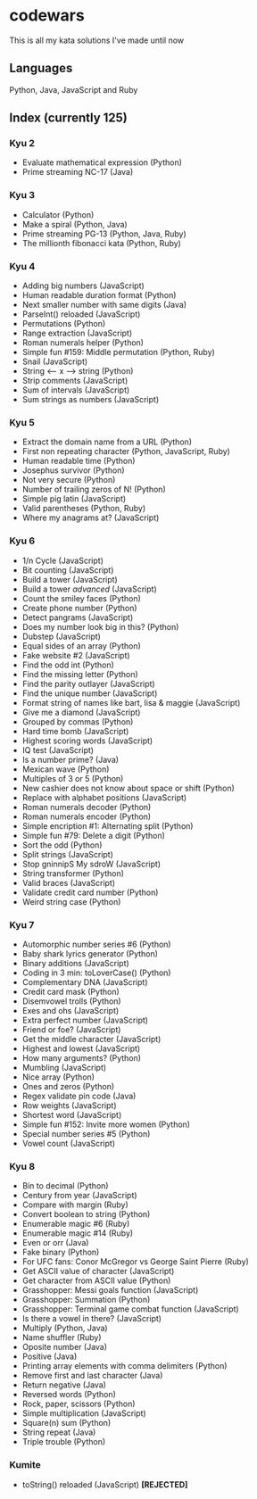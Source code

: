 # codewars
This is all my kata solutions I've made until now
## Languages
Python, Java, JavaScript and Ruby
## Index (currently 125)
### Kyu 2
* Evaluate mathematical expression (Python)
* Prime streaming NC-17 (Java)
### Kyu 3
* Calculator (Python)
* Make a spiral (Python, Java)
* Prime streaming PG-13 (Python, Java, Ruby)
* The millionth fibonacci kata (Python, Ruby)
### Kyu 4
* Adding big numbers (JavaScript)
* Human readable duration format (Python)
* Next smaller number with same digits (Java)
* ParseInt() reloaded (JavaScript)
* Permutations (Python)
* Range extraction (JavaScript)
* Roman numerals helper (Python)
* Simple fun #159: Middle permutation (Python, Ruby)
* Snail (JavaScript)
* String <-- x --> string (Python)
* Strip comments (JavaScript)
* Sum of intervals (JavaScript)
* Sum strings as numbers (JavaScript)
### Kyu 5
* Extract the domain name from a URL (Python)
* First non repeating character (Python, JavaScript, Ruby)
* Human readable time (Python)
* Josephus survivor (Python)
* Not very secure (Python)
* Number of trailing zeros of N! (Python)
* Simple pig latin (JavaScript)
* Valid parentheses (Python, Ruby)
* Where my anagrams at? (JavaScript)
### Kyu 6
* 1/n Cycle (JavaScript) 
* Bit counting (JavaScript)
* Build a tower (JavaScript)
* Build a tower *advanced* (JavaScript)
* Count the smiley faces (Python)
* Create phone number (Python)
* Detect pangrams (JavaScript)
* Does my number look big in this? (Python)
* Dubstep (JavaScript)
* Equal sides of an array (Python)
* Fake website #2 (JavaScript)
* Find the odd int (Python)
* Find the missing letter (Python)
* Find the parity outlayer (JavaScript)
* Find the unique number (JavaScript)
* Format string of names like bart, lisa & maggie (JavaScript)
* Give me a diamond (JavaScript)
* Grouped by commas (Python)
* Hard time bomb (JavaScript)
* Highest scoring words (JavaScript)
* IQ test (JavaScript)
* Is a number prime? (Java)
* Mexican wave (Python)
* Multiples of 3 or 5 (Python)
* New cashier does not know about space or shift (Python)
* Replace with alphabet positions (JavaScript)
* Roman numerals decoder (Python)
* Roman numerals encoder (Python)
* Simple encription #1: Alternating split (Python)
* Simple fun #79: Delete a digit (Python)
* Sort the odd (Python)
* Split strings (JavaScript)
* Stop gninnipS My sdroW (JavaScript)
* String transformer (Python)
* Valid braces (JavaScript)
* Validate credit card number (Python)
* Weird string case (Python)
### Kyu 7
* Automorphic number series #6 (Python)
* Baby shark lyrics generator (Python)
* Binary additions (JavaScript)
* Coding in 3 min: toLoverCase() (Python)
* Complementary DNA (JavaScript)
* Credit card mask (Python)
* Disemvowel trolls (Python)
* Exes and ohs (JavaScript)
* Extra perfect number (JavaScript)
* Friend or foe? (JavaScript)
* Get the middle character (JavaScript)
* Highest and lowest (JavaScript)
* How many arguments? (Python)
* Mumbling (JavaScript)
* Nice array (Python)
* Ones and zeros (Python)
* Regex validate pin code (Java)
* Row weights (JavaScript)
* Shortest word (JavaScript)
* Simple fun #152: Invite more women (Python)
* Special number series #5 (Python)
* Vowel count (JavaScript)
### Kyu 8
* Bin to decimal (Python)
* Century from year (JavaScript)
* Compare with margin (Ruby)
* Convert boolean to string (Python)
* Enumerable magic #6 (Ruby)
* Enumerable magic #14 (Ruby)
* Even or orr (Java)
* Fake binary (Python)
* For UFC fans: Conor McGregor vs George Saint Pierre (Ruby)
* Get ASCII value of character (JavaScript)
* Get character from ASCII value (Python)
* Grasshopper: Messi goals function (JavaScript)
* Grasshopper: Summation (Python)
* Grasshopper: Terminal game combat function (JavaScript)
* Is there a vowel in there? (JavaScript)
* Multiply (Python, Java)
* Name shuffler (Ruby)
* Oposite number (Java)
* Positive (Java)
* Printing array elements with comma delimiters (Python)
* Remove first and last character (Java)
* Return negative (Java)
* Reversed words (Python)
* Rock, paper, scissors (Python)
* Simple multiplication (JavaScript)
* Square(n) sum (Python)
* String repeat (Java)
* Triple trouble (Python)
### Kumite
* toString() reloaded (JavaScript) **[REJECTED]**
